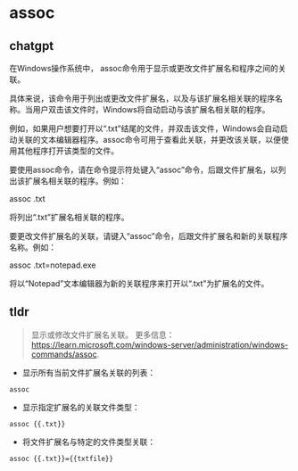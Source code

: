 # assoc 
## chatgpt 
在Windows操作系统中， assoc命令用于显示或更改文件扩展名和程序之间的关联。

具体来说，该命令用于列出或更改文件扩展名，以及与该扩展名相关联的程序名称。当用户双击该文件时，Windows将自动启动与该扩展名相关联的程序。

例如，如果用户想要打开以“.txt”结尾的文件，并双击该文件，Windows会自动启动关联的文本编辑器程序。assoc命令可用于查看此关联，并更改该关联，以便使用其他程序打开该类型的文件。

要使用assoc命令，请在命令提示符处键入“assoc”命令，后跟文件扩展名，以列出该扩展名相关联的程序。例如：

assoc .txt

将列出“.txt”扩展名相关联的程序。

要更改文件扩展名的关联，请键入“assoc”命令，后跟文件扩展名和新的关联程序名称。例如：

assoc .txt=notepad.exe

将以“Notepad”文本编辑器为新的关联程序来打开以“.txt”为扩展名的文件。 

## tldr 
 
> 显示或修改文件扩展名关联。
> 更多信息：<https://learn.microsoft.com/windows-server/administration/windows-commands/assoc>.

- 显示所有当前文件扩展名关联的列表：

`assoc`

- 显示指定扩展名的关联文件类型：

`assoc {{.txt}}`

- 将文件扩展名与特定的文件类型关联：

`assoc {{.txt}}={{txtfile}}`
